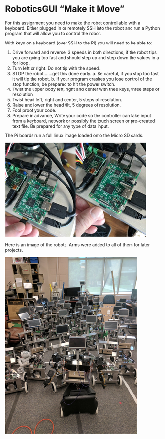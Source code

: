 # RoboticsGUI “Make it Move”

For this assignment you need to make the robot controllable with a keyboard. Either plugged in or remotely SSH into the robot and run a Python program that will allow you to control the
robot.

With keys on a keyboard (over SSH to the Pi) you will need to be able to:

1. Drive forward and reverse. 3 speeds in both directions, if the robot tips you are going too fast and should step up and step down the values in a for loop.
2. Turn left or right. Do not tip with the speed.
3. STOP the robot…….get this done early.
a. Be careful, if you stop too fast it will tip the robot.
b. If your program crashes you lose control of the stop function, be prepared to hit the power switch.
4. Twist the upper body left, right and center with thee keys, three steps of resolution.
5. Twist head left, right and center, 5 steps of resolution.
6. Raise and lower the head tilt, 5 degrees of resolution.
7. Fool proof your code.
8. Prepare in advance, Write your code so the controller can take input from a keyboard, network or possibly the touch screen or pre-created text file. Be prepared for any type
of data input.

The Pi boards run a full linux image loaded onto the Micro SD cards.

![alt text](https://github.com/sanchewy/RoboticsGUI/blob/master/Illustrations/Pi_Image.PNG)

Here is an image of the robots. Arms were added to all of them for later projects.

![alt text](https://github.com/sanchewy/RoboticsGUI/blob/master/Illustrations/Robots_Image.PNG)
